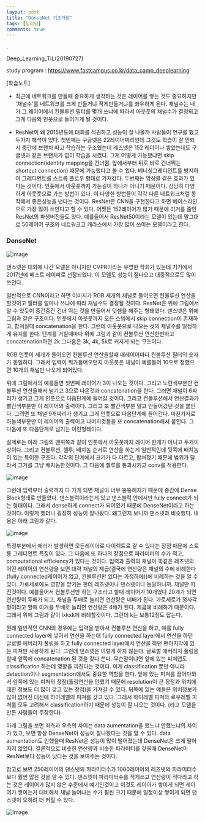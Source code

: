 ```yaml
---
layout: post
title: "DenseNet 기초개념"
tags: [딥러닝]
comments: true
---
```


.

Deep_Learning_TIL(20190727)

study program : https://www.fastcampus.co.kr/data_camp_deeplearning

[학습노트]

- 최근에 네트워크를 만들때 중요하게 생각하는 것은 레이어를 쌓는 것도 중요하지만 '채널수'를 네트워크를 크게 만들거냐 작게만들거냐를 좌우하게 된다. 채널수는 내가 그 레이어에서 컨볼루션 필터를 몇개 쓰냐에 따라서 아웃풋의 채널수가 결정되고 그게 다음의 인풋으로 들어가게 될 것이다. 


- ResNet이 왜 2015년도에 대회를 석권하고 성능이 잘 나올까 사람들이 연구를 했고 두가지 해석이 있다. 첫번째는 구글넷은 22레이어짜리인데 그것도 학습이 잘 안되서 중간에 브랜치 따고 학습하는 구조였는데 레즈넷은 152 레이어나 쌓았는데도 구글넷과 같은 브랜치가 없이 학습을 시켰다. 그게 어떻게 가능했냐면 skip connection(identity mapping을 건너뜀. 앞에서부터 뒤로 바로 건너뛰는 shortcut connection) 때문에 가능했다고 볼 수 있다. 베니싱그레디언트를 방지하여 그레디언트를 스트롱 플로우 형태로 가져갔다. 두번째는 앙상블 같은 효과가 있다는 것이다. 인풋에서 아웃풋까지 가는길이 하나가 아니기 때문이다. 상당히 다양하게 아웃풋으로 가는 방법이 있다. 이 다양한 방법들이 각각 다른 네트워크처럼 동작해서 좋은성능을 낸다는 것이다. ResNet은 CNN을 구현한다고 하면 베이스라인으로 가장 많이 쓰인다고 할 수 있다. 어쨌든 152레이어가 많기 때문에 이거를 줄인 ResNet의 파생버전들도 있다. 예를들어서 ResNet50이라는 모델이 있는데 말그대로 50레이어 구조의 네트워크고 캐라스에서 가장 많이 쓰이는 모델이라고 한다.


### DenseNet

![image](https://user-images.githubusercontent.com/41605276/81396782-00d47400-9161-11ea-8829-6cc1d4128435.png)

댄스넷은 대회에 나간 모델은 아니지만 CVPR이라는 유명한 학회가 있는데 거기에서 2017년에 베스트 페이퍼로 선정되었다. 이 모델도 성능이 잘나오고 대중적으로도 많이 쓰인다.

일반적으로 CNN이라고 하면 이미지가 RGB 세개의 채널로 들어오면 컨볼루션 연산을 할것이고 필터를 얼마나 쓰냐에 따라 채널수도 결정될 것이다. ResNet은 위에 그림에서 알 수 있듯이 중간중간 건너 뛰는 것을 만들어서 덧셈을 해주는 형태였다. 댄스넷은 위에 그림과 같은 구조이다. 인풋에서 아웃풋까지 모든 스텝에서 skip connection이 존재하고, 합쳐질때 concatenation을 한다. 그런데 아웃풋으로 나오는 것의 채널수를 일정하게 유지를 한다. 단계를 거칠때마다 위에 그림과 같이 컨볼루션 연산한번하고 concatenation하면 2k 그다음은 3k, 4k, 5k로 커지게 되는 구조이다.

RGB 인풋이 세개가 들어오면 컨볼루션 연산을할때 매레이어마다 컨볼루션 필터의 숫자가 동일하다. 그래서 입력이 뭐가들어오던지 아웃풋은 채널이 예를들어 10으로 정했으면 10개의 채널만 나오게 되어있다. 

위에 그림에서의 예를들면 첫번째 레이어가 3이 나오는 것이다. 그리고 노란색부분만 컨볼루션 연산을해서 넘기고 3으로 나온것과 concatenation을 한다. 그러면 채널이 6짜리가 생기고 그게 인풋으로 다음단계에 들어갈 것이다. 그리고 컨볼루션해서 연산결과가 빨간색부분만 이 레이어의 출력이다. 그리고 또 빨간색부분 말고 안들어갔던 것을 붙인다. 그려면 또 채널 9개짜리가 생기고 그게 인풋으로 다음단계에 들어간다. 마찬가지로 하늘색부분만 이 레이어의 출력이고 나머지것들을 또 concatenation해서 붙인다. 그 다음에 또 다음단계로 넘기는 이런형태이다. 

실제로는 아래 그림의 맨위쪽과 같이 인풋에서 아웃풋까지 레이어 한개가 아니고 두개이상이다. 그리고 컨볼루션, 렐루, 배치놈 순서로 연산을 하는게 일반적인데 뒷쪽에 배치놈이 있는 특이한 구조다. 각각의 단계에서 크기가 다 다르고, 합쳐졌기 때문에 범위가 달라서 그거를 그냥 배치놈한것이다. 그 다음에 렐루를 통과시키고 conv를 적용한다.

![image](https://user-images.githubusercontent.com/41605276/81398675-a9d09e00-9164-11ea-8b9b-50c6996a6614.png)

그런데 입력부터 출력까지 다 가게 되면 채널이 너무 뚱뚱해지기 때문에 중간에 Dense Block형태로 만들었다. 댄스블럭이라는게 있고 댄스블럭 안에서만 fully connect가 되는 형태이다. 그래서 dense하게 connect가 되어있기 때문에 DenseNet이라고 하는 것이다. 이렇게 했더니 굉장히 성능이 잘나왔다. 왜그런지 보니까 댄스넷과 비슷했다. 내용은 아래 그림과 같다.

![image](https://user-images.githubusercontent.com/41605276/81399559-23b55700-9166-11ea-9af0-49b4e35d8569.png)

특정부분에서 애러가 발생하면 모든레이어로 다이렉트로 갈 수 있다는 장점 때문에 스트롱 그레디언트 특징이 있다. 그 다음에 또 하나의 장점으로 파라미터의 수가 적고, computational efficiency가 있다는 것이다. 입력과 출력의 채널이 똑같은 레즈넷의 어떤 레이어의 연산량을 보면 대략 채널의 제곱(결국에 연산량은 채널의 수에 비례한다(fully connected레이어가 없고, 컨볼루션만 있다는 가정하에))에 비례하는 것을 알 수 있다. 가로세로에도 영향을 받기는 한데 레즈넷이나 댄스넷이나 동일하니까. 채널만 따진것이다. 예를들어서 컨볼루션만 하는 구조라고 할때 레이어가 10개였다 20개가 되면 연산량이 두배가 되고, 채널을 두배로 늘리면 연산량은 네배가 된다. 가로세로가 정사각형이라고 할때 이거를 두배로 늘리면 연산량은 4배가 된다. 제곱에 비례하기 때문이다. 그래서 위에 그림과 같이 lxkxk에 비례할것이다. 그런데 k는 보통12정도 잡는다.


원래 일반적인 CNN의 경우에는 입력을 받아서 컨볼루션 연산을 하고, 얘를 fully connected layer에 넣어서 연산을 하는데 fully connected layer에서 연산을 하던 글로벌 에버리지 풀링을 하고 fully connected layer에서 연산을 하던 맨마지막에 있는 피쳐만 사용하게 된다. 그런데 댄스넷은 이렇게 하지 않는다. 글로벌 에버리지 풀링을 할때 앞쪽에 concatenation 된 것을 갖다 쓴다. 무슨말이냐면 앞에 있는 피쳐맵도 classification 하는데 영향을 끼친다는 것이다. 이게 classification 뿐만 아니라 detection이나 segmentation에서도 중요한 역할을 한다. 앞에 있는 피쳐를 끌어다와서 앞쪽에 있는 피쳐의 장점(풀링연산을 안했기 때문에 resolution이 큰 장점과 위치에 대한 정보도 더 많이 갖고 있는 장점)을 가져갈 수 있다. 뒤쪽에 있는 얘들은 위치정보가 많이 없어진 대신에 하이레벨의 피쳐를 갖고 있다. 그래서 하이레벨 피쳐와 로우레벨 피쳐를 모두 고려해서 classification하기 때문에 성능이 잘 나오는 것이다. (라고 모델을 만든 사람들이 주장한다)

아래 그림을 보면 좌측과 우측의 차이는 data aumentation을 했느냐 안했느냐의 차이가 있고, 보면 항상 DenseNet이 성능이 잘나왔다는 것을 알 수 있다. data aumentation도 안했을때 ResNet은 성능이 많이 떨어졌는데 DenseNet은 크게 떨어지지 않았다. 결론적으로 비슷한 연산량과 비슷한 파라미터를 갖을때 DenseNet이 ResNet보다 성능이 낫다는 것을 보여주는 것이다. 

참고로 보면 250레이어의 댄스넷의 파라미터수가 1000레이어의 레즈넷의 파라미터수보다 훨씬 많은 것을 알 수 있다. 댄스넷이 파라미터수를 적게쓰고 연산량이 적다라고 하는 것은 레이어가 많지 않은 수준에서 얘기인것이고 이것도 레이어가 쌓이게 되면 레이어가 쌓이는거 대비해서 채널 늘어나는 수가 훨씬 크기 때문에 일정이상 쌓이게 되면 댄스넷이 오히려 더 커질 수 있다.

![image](https://user-images.githubusercontent.com/41605276/81461261-96194c00-91e5-11ea-95ab-388e137acab7.png)
